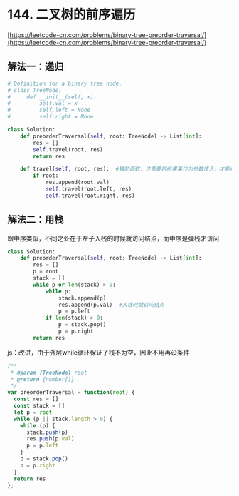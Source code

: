 # 144. 二叉树的前序遍历

[https://leetcode-cn.com/problems/binary-tree-preorder-traversal/](https://leetcode-cn.com/problems/binary-tree-preorder-traversal/)

## 解法一：递归

```python
# Definition for a binary tree node.
# class TreeNode:
#     def __init__(self, x):
#         self.val = x
#         self.left = None
#         self.right = None

class Solution:
    def preorderTraversal(self, root: TreeNode) -> List[int]:
        res = []
        self.travel(root, res)
        return res

    def travel(self, root, res):  #辅助函数，注意要将结果集作为参数传入，才能在递归中修改结果集
        if root:
            res.append(root.val)
            self.travel(root.left, res)                   
            self.travel(root.right, res)
```

## 解法二：用栈

跟中序类似，不同之处在于左子入栈的时候就访问结点，而中序是弹栈才访问

```python
class Solution:
    def preorderTraversal(self, root: TreeNode) -> List[int]:
        res = []
        p = root
        stack = []
        while p or len(stack) > 0:
            while p:
                stack.append(p)
                res.append(p.val)  #入栈时就访问结点
                p = p.left
            if len(stack) > 0:
                p = stack.pop()
                p = p.right
        return res
```

js：改进，由于外层while循环保证了栈不为空，因此不用再设条件

```javascript
/**
 * @param {TreeNode} root
 * @return {number[]}
 */
var preorderTraversal = function(root) {
  const res = []
  const stack = []
  let p = root
  while (p || stack.length > 0) {
    while (p) {
      stack.push(p)
      res.push(p.val)
      p = p.left
    }
    p = stack.pop()
    p = p.right
  }
  return res
};
```


